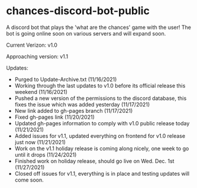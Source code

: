 # chances-discord-bot-public
A discord bot that plays the 'what are the chances' game with the user! The bot is going online soon on various servers and will expand soon.

Current Verizon: v1.0

Approaching version: v1.1

Updates:
- Purged to Update-Archive.txt (11/16/2021)
- Working through the last updates to v1.0 before its official release this weekend (11/16/2021)
- Pushed a new version of the permissions to the discord database, this fixes the issue which was added yesterday (11/17/2021)
- New link added to gh-pages branch (11/17/2021)
- Fixed gh-pages link (11/20/2021)
- Updated gh-pages information to comply with v1.0 public release today (11/21/2021)
- Added issues for v1.1, updated everything on frontend for v1.0 release just now (11/21/2021)
- Work on the v1.1 holiday release is coming along nicely, one week to go until it drops (11/24/2021)
- Finished work on holiday release, should go live on Wed. Dec. 1st (11/27/2021)
- Closed off issues for v1.1, everything is in place and testing updates will come soon.

